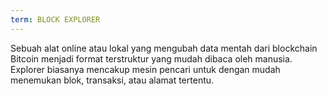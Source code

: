 ```yaml
---
term: BLOCK EXPLORER
---
```


Sebuah alat online atau lokal yang mengubah data mentah dari blockchain Bitcoin menjadi format terstruktur yang mudah dibaca oleh manusia. Explorer biasanya mencakup mesin pencari untuk dengan mudah menemukan blok, transaksi, atau alamat tertentu.